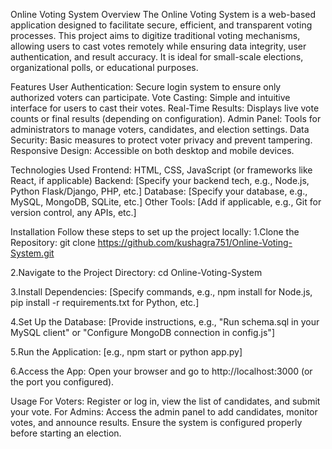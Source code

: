 Online Voting System
Overview
The Online Voting System is a web-based application designed to facilitate secure, efficient, and transparent voting processes. This project aims to digitize traditional voting mechanisms, allowing users to cast votes remotely while ensuring data integrity, user authentication, and result accuracy. It is ideal for small-scale elections, organizational polls, or educational purposes.

Features
User Authentication: Secure login system to ensure only authorized voters can participate.
Vote Casting: Simple and intuitive interface for users to cast their votes.
Real-Time Results: Displays live vote counts or final results (depending on configuration).
Admin Panel: Tools for administrators to manage voters, candidates, and election settings.
Data Security: Basic measures to protect voter privacy and prevent tampering.
Responsive Design: Accessible on both desktop and mobile devices.

Technologies Used
Frontend: HTML, CSS, JavaScript (or frameworks like React, if applicable)
Backend: [Specify your backend tech, e.g., Node.js, Python Flask/Django, PHP, etc.]
Database: [Specify your database, e.g., MySQL, MongoDB, SQLite, etc.]
Other Tools: [Add if applicable, e.g., Git for version control, any APIs, etc.]

Installation
Follow these steps to set up the project locally:
1.Clone the Repository:
git clone https://github.com/kushagra751/Online-Voting-System.git

2.Navigate to the Project Directory:
cd Online-Voting-System

3.Install Dependencies:
[Specify commands, e.g., npm install for Node.js, pip install -r requirements.txt for Python, etc.]

4.Set Up the Database:
[Provide instructions, e.g., "Run schema.sql in your MySQL client" or "Configure MongoDB connection in config.js"]

5.Run the Application:
[e.g., npm start or python app.py]

6.Access the App:
Open your browser and go to http://localhost:3000 (or the port you configured).

Usage
For Voters: Register or log in, view the list of candidates, and submit your vote.
For Admins: Access the admin panel to add candidates, monitor votes, and announce results.
Ensure the system is configured properly before starting an election.
